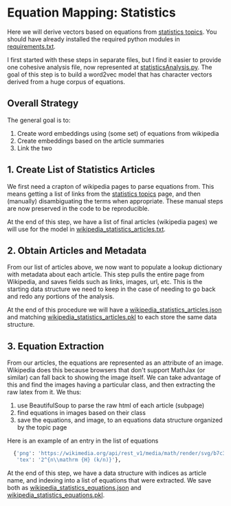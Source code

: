 # Equation Mapping: Statistics

Here we will derive vectors based on equations from [statistics topics](https://en.wikipedia.org/wiki/List_of_statistics_articles). You should have already installed the required python
modules in [requirements.txt](../requirements.txt). 

I first started with these steps in separate files, but I find it easier to provide one cohesive 
analysis file, now represented at [statisticsAnalysis.py](statisticsAnalysis.py). The goal of this 
step is to build a word2vec model that has character vectors derived from a huge corpus
of equations.

## Overall Strategy

The general goal is to:

 1. Create word embeddings using (some set) of equations from wikipedia
 2. Create embeddings based on the article summaries 
 3. Link the two


## 1. Create List of Statistics Articles

We first need a crapton of wikipedia pages to parse equations from. This means
getting a list of links from the [statistics topics](https://en.wikipedia.org/wiki/List_of_statistics_articles) 
page, and then (manually) disambiguating the terms when appropriate. These manual
steps are now preserved in the code to be reproducible.

At the end of this step, we have a list of final articles (wikipedia pages) we will
use for the model in [wikipedia_statistics_articles.txt](wikipedia_statistics_articles.txt).

## 2. Obtain Articles and Metadata

From our list of articles above, we now want to populate a lookup dictionary
with metadata about each article. This step pulls the entire page from Wikipedia,
and saves fields such as links, images, url, etc. This is the starting data
structure we need to keep in the case of needing to go back and redo any
portions of the analysis.

At the end of this procedure we will have a [wikipedia_statistics_articles.json](wikipedia_statistics_articles.json) 
and matching [wikipedia_statistics_articles.pkl](wikipedia_statistics_articles.pkl) to each
store the same data structure. 

## 3. Equation Extraction

From our articles, the equations are represented as an attribute of an image.
Wikipedia does this because browsers that don't support MathJax (or similar)
can fall back to showing the image itself. We can take advantage of this
and find the images having a particular class, and then extracting the raw
latex from it. We thus:

 1. use BeautifulSoup to parse the raw html of each article (subpage)
 2. find equations in images based on their class
 3. save the equations, and image, to an equations data structure organized by the topic page

Here is an example of an entry in the list of equations

```python
  {'png': 'https://wikimedia.org/api/rest_v1/media/math/render/svg/b7c3ba47cc5436c389f86a3f617a191d0dbe4877',
   'tex': '2^{n\\mathrm {H} (k/n)}'},
```

At the end of this step, we have a data structure with indices as article name,
and indexing into a list of equations that were extracted. We save both as
[wikipedia_statistics_equations.json](wikipedia_statistics_equations.json) and
[wikipedia_statistics_equations.pkl](wikipedia_statistics_equations.pkl).
